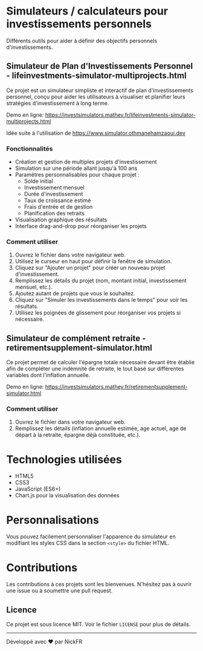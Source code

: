 # Simulateurs / calculateurs pour investissements personnels

Différents outils pour aider à définir des objectifs personnels d'investissements.

## Simulateur de Plan d'Investissements Personnel - lifeinvestments-simulator-multiprojects.html

Ce projet est un simulateur simpliste et interactif de plan d'investissements personnel, conçu pour aider les utilisateurs à visualiser et planifier leurs stratégies d'investissement à long terme.

Demo en ligne: https://investsimulators.mathey.fr/lifeinvestments-simulator-multiprojects.html

Idée suite à l'utilisation de https://www.simulator.othmanehamzaoui.dev

### Fonctionnalités

- Création et gestion de multiples projets d'investissement
- Simulation sur une période allant jusqu'à 100 ans
- Paramètres personnalisables pour chaque projet :
  - Solde initial
  - Investissement mensuel
  - Durée d'investissement
  - Taux de croissance estimé
  - Frais d'entrée et de gestion
  - Planification des retraits
- Visualisation graphique des résultats
- Interface drag-and-drop pour réorganiser les projets

### Comment utiliser

1. Ouvrez le fichier dans votre navigateur web.
2. Utilisez le curseur en haut pour définir la fenêtre de simulation.
3. Cliquez sur "Ajouter un projet" pour créer un nouveau projet d'investissement.
4. Remplissez les détails du projet (nom, montant initial, investissement mensuel, etc.).
5. Ajoutez autant de projets que vous le souhaitez.
6. Cliquez sur "Simuler les investissements dans le temps" pour voir les résultats.
7. Utilisez les poignées de glissement pour réorganiser vos projets si nécessaire.

## Simulateur de complément retraite - retirementsupplement-simulator.html

Ce projet permet de calculer l'épargne totale nécessaire devant être établie afin de compléter une indémnité de retraite, le tout basé sur différentes variables dont l'inflation annuelle.

Demo en ligne: https://investsimulators.mathey.fr/retirementsupplement-simulator.html

### Comment utiliser
1. Ouvrez le fichier dans votre navigateur web.
2. Remplissez les détails (inflation annuelle estimée, age actuel, age de départ à la retraite, épargne déjà constituée, etc.).

# Technologies utilisées

- HTML5
- CSS3
- JavaScript (ES6+)
- Chart.js pour la visualisation des données

# Personnalisations

Vous pouvez facilement personnaliser l'apparence du simulateur en modifiant les styles CSS dans la section `<style>` du fichier HTML.

# Contributions

Les contributions à ces projets sont les bienvenues. N'hésitez pas à ouvrir une issue ou à soumettre une pull request.

## Licence

Ce projet est sous licence MIT. Voir le fichier `LICENSE` pour plus de détails.

---

Développé avec ❤️ par NickFR